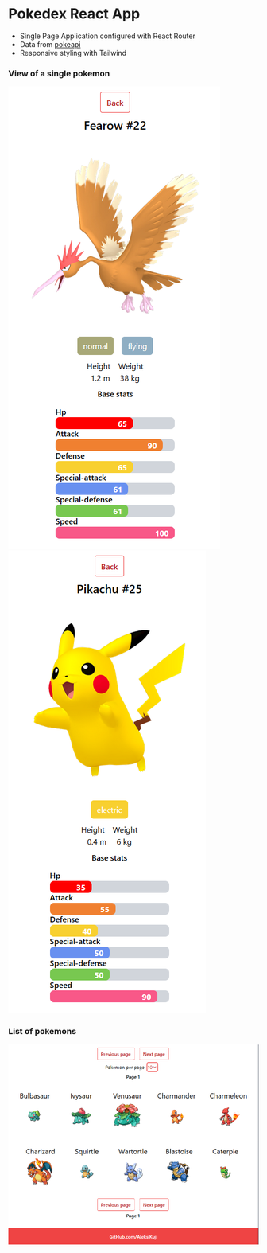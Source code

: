 # Pokedex React App

- Single Page Application configured with React Router
- Data from [pokeapi](https://pokeapi.co/)
- Responsive styling with Tailwind


 ### View of a single pokemon
![](https://raw.githubusercontent.com/AleksiKuj/pokedex/master/screenshots/image1.PNG?token=GHSAT0AAAAAAB4RPREV33EVWS4FVTVPJJGGY6KTRIA)
![](https://raw.githubusercontent.com/AleksiKuj/pokedex/master/screenshots/image3.PNG?token=GHSAT0AAAAAAB4RPREUKZRTINCLYSGHVLQ2Y6KTV5A)


### List of pokemons
![](https://raw.githubusercontent.com/AleksiKuj/pokedex/master/screenshots/image2.PNG?token=GHSAT0AAAAAAB4RPREVM5C3HEMVUYEK4RIKY6KTSHQ)
